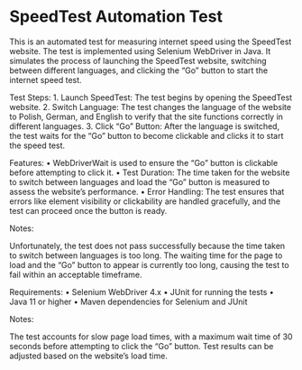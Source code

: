 # SpeedTest Automation Test

This is an automated test for measuring internet speed using the SpeedTest website. The test is implemented using Selenium WebDriver in Java. It simulates the process of launching the SpeedTest website, switching between different languages, and clicking the “Go” button to start the internet speed test.

Test Steps:
	1.	Launch SpeedTest: The test begins by opening the SpeedTest website.
	2.	Switch Language: The test changes the language of the website to Polish, German, and English to verify that the site functions correctly in different languages.
	3.	Click “Go” Button: After the language is switched, the test waits for the “Go” button to become clickable and clicks it to start the speed test.

Features:
	•	WebDriverWait is used to ensure the “Go” button is clickable before attempting to click it.
	•	Test Duration: The time taken for the website to switch between languages and load the “Go” button is measured to assess the website’s performance.
	•	Error Handling: The test ensures that errors like element visibility or clickability are handled gracefully, and the test can proceed once the button is ready.

Notes:

Unfortunately, the test does not pass successfully because the time taken to switch between languages is too long. The waiting time for the page to load and the “Go” button to appear is currently too long, causing the test to fail within an acceptable timeframe.

Requirements:
	•	Selenium WebDriver 4.x
	•	JUnit for running the tests
	•	Java 11 or higher
	•	Maven dependencies for Selenium and JUnit

 Notes:

The test accounts for slow page load times, with a maximum wait time of 30 seconds before attempting to click the “Go” button. Test results can be adjusted based on the website’s load time.
